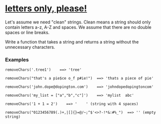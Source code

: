 # [letters only, please!](https://www.codewars.com/kata/59be6bdc4f98a8a9c700007d) #

Let's assume we need "clean" strings. Clean means a string should only contain letters a-z, A-Z and spaces. We assume that there are no double spaces or line breaks.

Write a function that takes a string and returns a string without the unnecessary characters.

### Examples ###

    removeChars('.tree1')    ==> 'tree'

    removeChars("that's a pie$ce o_f p#ie!")  ==> 'thats a piece of pie'

    removeChars('john.dope@dopington.com')    ==> 'johndopedopingtoncom'

    removeChars('my_list = ["a","b","c"]')    ==> 'mylist  abc'

    removeChars('1 + 1 = 2')    ==> '    ' (string with 4 spaces)

    removeChars("0123456789(.)+,|[]{}=@/~;^$'<>?-!*&:#%_")  ==> '' (empty string)
